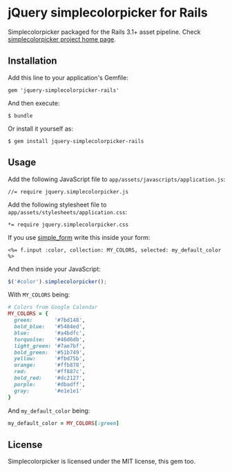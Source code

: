 # jQuery simplecolorpicker for Rails

Simplecolorpicker packaged for the Rails 3.1+ asset pipeline.
Check [simplecolorpicker project home page](https://github.com/tkrotoff/jquery-simplecolorpicker).

## Installation

Add this line to your application's Gemfile:

    gem 'jquery-simplecolorpicker-rails'

And then execute:

    $ bundle

Or install it yourself as:

    $ gem install jquery-simplecolorpicker-rails

## Usage

Add the following JavaScript file to `app/assets/javascripts/application.js`:

    //= require jquery.simplecolorpicker.js

Add the following stylesheet file to `app/assets/stylesheets/application.css`:

    *= require jquery.simplecolorpicker.css

If you use [simple_form](https://github.com/plataformatec/simple_form) write this inside your form:

    <%= f.input :color, collection: MY_COLORS, selected: my_default_color %>

And then inside your JavaScript:

```JavaScript
$('#color').simplecolorpicker();
```

With `MY_COLORS` being:
```ruby
# Colors from Google Calendar
MY_COLORS = {
  green:       '#7bd148',
  bold_blue:   '#5484ed',
  blue:        '#a4bdfc',
  turquoise:   '#46d6db',
  light_green: '#7ae7bf',
  bold_green:  '#51b749',
  yellow:      '#fbd75b',
  orange:      '#ffb878',
  red:         '#ff887c',
  bold_red:    '#dc2127',
  purple:      '#dbadff',
  gray:        '#e1e1e1'
}
```

And `my_default_color` being:
```ruby
my_default_color = MY_COLORS[:green]
```

## License

Simplecolorpicker is licensed under the MIT license, this gem too.
